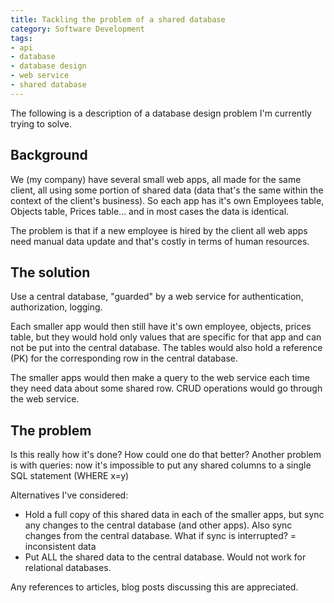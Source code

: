 ```yaml
---
title: Tackling the problem of a shared database
category: Software Development
tags:
- api
- database
- database design
- web service
- shared database
---
```

The following is a description of a database design problem I'm currently trying to solve.

## Background

We (my company) have several small web apps, all made for the same client, all using some portion of shared data (data that's the same within the context of the client's business). So each app has it's own Employees table, Objects table, Prices table... and in most cases the data is identical.

The problem is that if a new employee is hired by the client all web apps need manual data update and that's costly in terms of human resources.

## The solution

Use a central database, "guarded" by a web service for authentication, authorization, logging.

Each smaller app would then still have it's own employee, objects, prices table, but they would hold only values that are specific for that app and can not be put into the central database. The tables would also hold a reference (PK) for the corresponding row in the central database.

The smaller apps would then make a query to the web service each time they need data about some shared row.
CRUD operations would go through the web service.

## The problem

Is this really how it's done? How could one do that better?
Another problem is with queries: now it's impossible to put any shared columns to a single SQL statement (WHERE x=y)

Alternatives I've considered:
<ul>
<li>Hold a full copy of this shared data in each of the smaller apps, but sync any changes to the central database (and other apps). Also sync changes from the central database. What if sync is interrupted? = inconsistent data</li>
<li>Put ALL the shared data to the central database. Would not work for relational databases.</li>
</ul>

Any references to articles, blog posts discussing this are appreciated.
